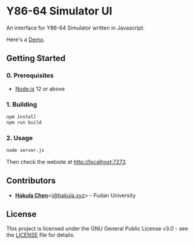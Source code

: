 # Y86-64 Simulator UI

An interface for Y86-64 Simulator written in Javascript.

Here's a [Demo](https://sim.hakula.xyz).

## Getting Started

### 0. Prerequisites

- [Node.js](https://nodejs.org/en/download) 12 or above

### 1. Building

```bash
npm install
npm run build
```

### 2. Usage

```bash
node server.js
```

Then check the website at <http://localhost:7273>.

## Contributors

- [**Hakula Chen**](https://github.com/hakula139)<[i@hakula.xyz](mailto:i@hakula.xyz)> - Fudan University

## License

This project is licensed under the GNU General Public License v3.0 - see the [LICENSE](https://github.com/hakula139/Y86-64-Simulator/blob/master/LICENSE) file for details.

